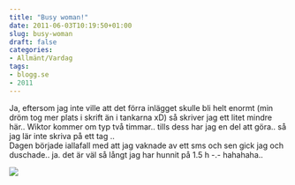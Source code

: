 ```yaml
---
title: "Busy woman!"
date: 2011-06-03T10:19:50+01:00
slug: busy-woman
draft: false
categories:
- Allmänt/Vardag
tags:
- blogg.se
- 2011
---
```

Ja, eftersom jag inte ville att det förra inlägget skulle bli helt enormt (min dröm tog mer plats i skrift än i tankarna xD) så skriver jag ett litet mindre här.. Wiktor kommer om typ två timmar.. tills dess har jag en del att göra.. så jag lär inte skriva på ett tag ..  
Dagen började iallafall med att jag vaknade av ett sms och sen gick jag och duschade.. ja. det är väl så långt jag har hunnit på 1.5 h -.- hahahaha..  
  
![](/assets/images/blogg.se/thumbs_up_by_wakalani_150892736.jpg)